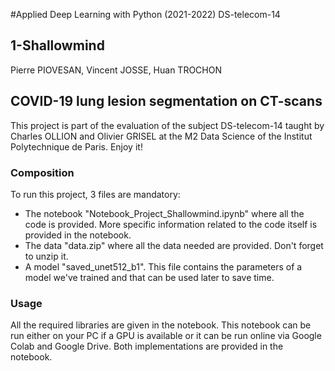 #Applied Deep Learning with Python (2021-2022)
DS-telecom-14

## 1-Shallowmind
Pierre PIOVESAN, Vincent JOSSE, Huan TROCHON

## COVID-19 lung lesion segmentation on CT-scans
This project is part of the evaluation of the subject DS-telecom-14 taught by Charles OLLION and Olivier GRISEL at the M2 Data Science of the Institut Polytechnique de Paris.
Enjoy it!

### Composition
To run this project, 3 files are mandatory:

- The notebook "Notebook_Project_Shallowmind.ipynb" where all the code is provided. More specific information related to the code itself is provided in the notebook.
- The data "data.zip" where all the data needed are provided. Don't forget to unzip it.
- A model "saved_unet512_b1". This file contains the parameters of a model we've trained and that can be used later to save time.

### Usage
All the required libraries are given in the notebook.
This notebook can be run either on your PC if a GPU is available or it can be run online via Google Colab and Google Drive. Both implementations are provided in the notebook.